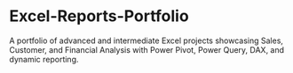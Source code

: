 # Excel-Reports-Portfolio
A portfolio of advanced and intermediate Excel projects showcasing Sales, Customer, and Financial Analysis with Power Pivot, Power Query, DAX, and dynamic reporting.
